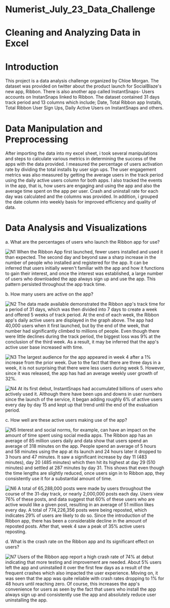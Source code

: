 # Numerist_July_23_Data_Challenge
# Cleaning and Analyzing Data in Excel
# Introduction
This project is a data analysis challenge organized by Chloe Morgan. The dataset was provided on twitter about the product launch for SocialBlaze's new app, Ribbon. There is also another app called InstantSnaps- Users accounts on InstanSnaps linked to Ribbon. The dataset contained 31 days track period and 13 columns which include; Date, Total Ribbon app Installs, Total Ribbon User Sign Ups, Daily Active Users on InstantSnaps and others.
# Data Manipulation and Preprocessing
After importing the data into my excel sheet, i took several manipulations and steps to calculate various metrics in determining the success of the apps with the data provided. I measured the percentage of users activation rate by dividing the total installs by user sign ups. The user engagement metrics was also measured by getting the average users in the track period using the daily active users column for both apps. I also tracked the events in the app, that is, how users are engaging and using the app and also the average time spent on the app per user. Crash and uninstall rate for each day was calculated and the columns was provided. In addition, i grouped the date column into weekly basis for improved efficiency and quality of data.
# Data Analysis and Visualizations 
a. What are the percentages of users who launch the Ribbon app for use?

   ![N1](https://github.com/OlotoDamilola/Numerist_July_Data_Challenge/assets/109422215/df616509-078c-49ab-afdf-13d723f367ff) 
   When the Ribbon App first launched, fewer users installed and used it than expected. The second day and beyond saw a sharp increase in the number of people who installed and registered     for the app. It can be inferred that users initially weren't familiar with the app and how it functions to gain their interest, and once the interest was established, a large number of     users who downloaded the app always sign up and use the app. This pattern persisted throughout the app track time.
   
b. How many users are active on the app?

   ![N2](https://github.com/OlotoDamilola/Numerist_July_Data_Challenge/assets/109422215/6a0ec539-0cf8-4743-9e48-380b5cf35f4f) 
   The data made available demonstrated the Ribbon app's track time for a period of 31 days, which was then divided into 7 days to create a week and offered 5 weeks of track period. At the end of each week, the Ribbon app's daily active users are displayed in the graph above. The app had 40,000 users when it first launched, but by the end of the week, that number had significantly climbed to millions of people. Even though there were little declines during the track period, the biggest loss was 9% at the conclusion of the third week. As a result, it may be inferred that the app's active user base increased with time.

   ![N3](https://github.com/OlotoDamilola/Numerist_July_Data_Challenge/assets/109422215/acbb6687-2043-4405-8769-285f6a34c0a0) 
   The largest audience for the app appeared in week 4 after a 1% increase from the prior week. Due to the fact that there are three days in a week, it is not surprising that there were less users during week 5. However, since it was released, the app has had an average weekly user growth of 32%.

   ![N4](https://github.com/OlotoDamilola/Numerist_July_Data_Challenge/assets/109422215/7d5499a7-6d5f-486b-8b3f-099f3bc6148e) 
   At its first debut, InstantSnaps had accumulated billions of users who actively used it. Although there have been ups and downs in user numbers since the launch of the service, it began adding roughly 6% of active users every day by day 15 and kept up that trend until the end of the evaluation period.

c. How well are these active users making use of the app?

   ![N5](https://github.com/OlotoDamilola/Numerist_July_Data_Challenge/assets/109422215/b69ad1ac-0e59-42a0-85ce-4d3a5442e6ea) 
   Interest and social norms, for example, can have an impact on the amount of time spent using social media apps. The Ribbon app has an average of 85 million users daily and data show that users spend an average of 318 minutes on the app. People spend an average of 5 hours and 58 minutes using the app at its launch and 24 hours later it dropped to 3 hours and 47 minutes. It saw a significant increase by day 11 (483 minutes), day 20 (485 minutes) which then hit its highest at day 29 (510 minutes) and settled at 287 minutes by day 31. This shows that even though the time lengths are slightly reduced, once users sign in to Ribbon app, they consistently use it for a substantial amount of time.

   ![N6](https://github.com/OlotoDamilola/Numerist_July_Data_Challenge/assets/109422215/6345f1e8-1511-4754-9cce-5888999cd197)
A total of 65,288,000 posts were made by users throughout the course of the 31-day track, or nearly 2,000,000 posts each day. Users view 76% of these posts, and data suggest that 60% of these users who are active would like a given post, resulting in an average of 51 million likes every day. A total of 774,226,356 posts were being reposted, which indicates 29% of users are likely to do so. Since the introduction of the Ribbon app, there has been a considerable decline in the amount of reposted posts. After that, week 4 saw a peak of 35% active users reposting.

d. What is the crash rate on the Ribbon app and its significant effect on users?

   ![N7](https://github.com/OlotoDamilola/Numerist_July_Data_Challenge/assets/109422215/13d440ef-6c74-4bbd-a71a-0d5e1a79a558) 
   Users of the Ribbon app report a high crash rate of 74% at debut indicating that more testing and improvement are needed. About 5% users left the app and uninstalled it over the first few days as a result of the frequent crashes which also impacted the user experience. Moving on, it was seen that the app was quite reliable with crash rates dropping to 1% for 48 hours until reaching zero. Of course, this increases the app's convenience for users as seen by the fact that users who install the app always sign up and consistently use the app and absolutely reduce user uninstalling the app.

   
   
